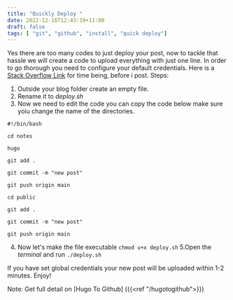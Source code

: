 ```yaml
---
title: "Quickly Deploy "
date: 2022-12-16T12:43:19+11:00
draft: false
tags: [ "git", "github", "install", "quick deploy"]
---
```


Yes there are too many codes to just deploy your post, now to tackle that hassle we will create a code to upload everything with just one line.
In order to go thorough you need to configure your default credentials.
Here is a [Stack Overflow Link](https://stackoverflow.com/questions/35942754/how-can-i-save-username-and-password-in-git) for time being, before i post.
Steps:
1. Outside your blog folder create an empty file.
2. Rename it to _deploy.sh_
3. Now we need to edit the code you can copy the code below make sure yoiu change the name of the directories.
```
#!/bin/bash

cd notes

hugo

git add .

git commit -m "new post"

git push origin main

cd public

git add .

git commit -m "new post"

git push origin main

```
4. Now let's make the file executable
   `chmod u+x deploy.sh`
5.Open the _terminal_ and run
	`./deploy.sh`

If you have set global credentials your new post will be uploaded within 1-2 minutes.
Enjoy!

Note: Get full detail on [Hugo To Github] ({{<ref "/hugotogithub">}})
